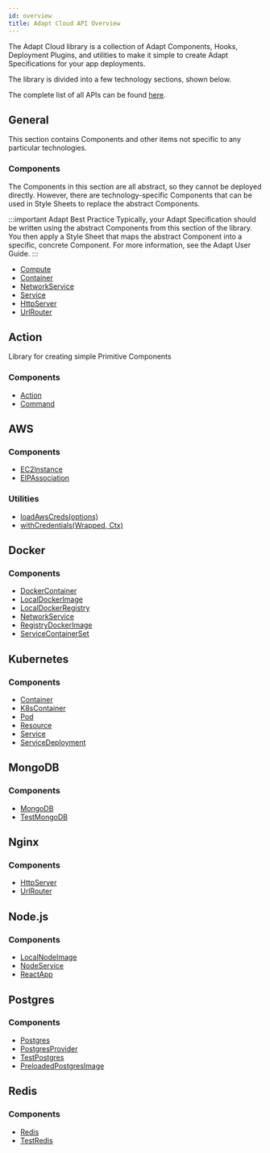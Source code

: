 ```yaml
---
id: overview
title: Adapt Cloud API Overview
---
```


The Adapt Cloud library is a collection of Adapt Components, Hooks,
Deployment Plugins, and utilities to make it simple to create Adapt Specifications for your app deployments.

The library is divided into a few technology sections, shown below.

The complete list of all APIs can be found [here](./cloud.md).

## General

This section contains Components and other items not specific to any particular technologies.

### Components

The Components in this section are all abstract, so they cannot be deployed directly.
However, there are technology-specific Components that can be used in Style Sheets to replace the abstract Components.

:::important Adapt Best Practice
Typically, your Adapt Specification should be written using the abstract Components from this section of the library.
You then apply a Style Sheet that maps the abstract Component into a specific, concrete Component.
For more information, see the Adapt User Guide.
:::

- [Compute](./cloud.compute.md)
- [Container](./cloud.container.md)
- [NetworkService](./cloud.networkservice.md)
- [Service](./cloud.service.md)
- [HttpServer](./cloud.http.httpserver.md)
- [UrlRouter](./cloud.http.urlrouter.md)

## Action

Library for creating simple Primitive Components

### Components

- [Action](./cloud.action.action.md)
- [Command](./cloud.action.command.md)

## AWS

### Components

- [EC2Instance](./cloud.aws.ec2instance.md)
- [EIPAssociation](./cloud.aws.eipassociation.md)

### Utilities

- [loadAwsCreds(options)](./cloud.aws.loadawscreds.md)
- [withCredentials(Wrapped, Ctx)](./cloud.aws.withcredentials.md)

## Docker

### Components

- [DockerContainer](./cloud.docker.dockercontainer.md)
- [LocalDockerImage](./cloud.docker.localdockerimage.md)
- [LocalDockerRegistry](./cloud.docker.localdockerregistry.md)
- [NetworkService](./cloud.docker.networkservice.md)
- [RegistryDockerImage](./cloud.docker.registrydockerimage.md)
- [ServiceContainerSet](./cloud.docker.servicecontainerset.md)

## Kubernetes

### Components

- [Container](./cloud.k8s.container.md)
- [K8sContainer](./cloud.k8s.k8scontainer.md)
- [Pod](./cloud.k8s.pod.md)
- [Resource](./cloud.k8s.resource.md)
- [Service](./cloud.k8s.service.md)
- [ServiceDeployment](./cloud.k8s.servicedeployment.md)

## MongoDB

### Components

- [MongoDB](./cloud.mongodb.mongodb.md)
- [TestMongoDB](./cloud.mongodb.testmongodb.md)

## Nginx

### Components

- [HttpServer](./cloud.nginx.httpserver.md)
- [UrlRouter](./cloud.nginx.urlrouter.md)

## Node.js

### Components

- [LocalNodeImage](./cloud.nodejs.localnodeimage.md)
- [NodeService](./cloud.nodejs.nodeservice.md)
- [ReactApp](./cloud.nodejs.reactapp.md)

## Postgres

### Components

- [Postgres](./cloud.postgres.postgres.md)
- [PostgresProvider](./cloud.postgres.postgresprovider.md)
- [TestPostgres](./cloud.postgres.testpostgres.md)
- [PreloadedPostgresImage](./cloud.postgres.preloadedpostgresimage.md)

## Redis

### Components

- [Redis](./cloud.redis.redis.md)
- [TestRedis](./cloud.redis.testredis.md)
